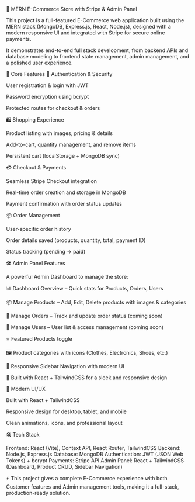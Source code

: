 🛒 MERN E-Commerce Store with Stripe & Admin Panel

This project is a full-featured E-Commerce web application built using the MERN stack (MongoDB, Express.js, React, Node.js), designed with a modern responsive UI and integrated with Stripe for secure online payments.

It demonstrates end-to-end full stack development, from backend APIs and database modeling to frontend state management, admin management, and a polished user experience.

🔑 Core Features
🔐 Authentication & Security

User registration & login with JWT

Password encryption using bcrypt

Protected routes for checkout & orders

🛍️ Shopping Experience

Product listing with images, pricing & details

Add-to-cart, quantity management, and remove items

Persistent cart (localStorage + MongoDB sync)

💳 Checkout & Payments

Seamless Stripe Checkout integration

Real-time order creation and storage in MongoDB

Payment confirmation with order status updates

📦 Order Management

User-specific order history

Order details saved (products, quantity, total, payment ID)

Status tracking (pending → paid)

🛠 Admin Panel Features

A powerful Admin Dashboard to manage the store:

📊 Dashboard Overview – Quick stats for Products, Orders, Users

📦 Manage Products – Add, Edit, Delete products with images & categories

🛒 Manage Orders – Track and update order status (coming soon)

👥 Manage Users – User list & access management (coming soon)

⭐ Featured Products toggle

🖼️ Product categories with icons (Clothes, Electronics, Shoes, etc.)

🖤 Responsive Sidebar Navigation with modern UI

🎨 Built with React + TailwindCSS for a sleek and responsive design

🎨 Modern UI/UX

Built with React + TailwindCSS

Responsive design for desktop, tablet, and mobile

Clean animations, icons, and professional layout

🛠 Tech Stack

Frontend: React (Vite), Context API, React Router, TailwindCSS
Backend: Node.js, Express.js
Database: MongoDB
Authentication: JWT (JSON Web Tokens) + bcrypt
Payments: Stripe API
Admin Panel: React + TailwindCSS (Dashboard, Product CRUD, Sidebar Navigation)

⚡ This project gives a complete E-Commerce experience with both Customer features and Admin management tools, making it a full-stack, production-ready solution.
